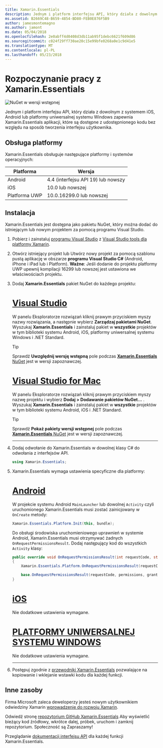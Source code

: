 ```yaml
---
title: Xamarin.Essentials
description: Jednym i platform interfejsu API, który działa z dowolnym z systemem iOS, Android lub platformy uniwersalnej systemu Windows zapewnia Xamarin.Essentials aplikacji, które są dostępne z udostępnionego kodu bez względu na sposób tworzenia interfejsu użytkownika.
ms.assetid: B2669C48-B659-4854-BD80-FEB0E876F5B9
author: jamesmontemagno
ms.author: jamont
ms.date: 05/04/2018
ms.openlocfilehash: 2e0abff4d0408d3db11ab95f1debc6621f609d86
ms.sourcegitcommit: c024f29ff730ae20c15e99bfe0268a0e1c9d41e5
ms.translationtype: MT
ms.contentlocale: pl-PL
ms.lasthandoff: 05/23/2018
---
```

# <a name="get-started-with-xamarinessentials"></a>Rozpoczynanie pracy z Xamarin.Essentials

![NuGet w wersji wstępnej](~/media/shared/pre-release.png)

Jednym i platform interfejsu API, który działa z dowolnym z systemem iOS, Android lub platformy uniwersalnej systemu Windows zapewnia Xamarin.Essentials aplikacji, które są dostępne z udostępnionego kodu bez względu na sposób tworzenia interfejsu użytkownika.

## <a name="platform-support"></a>Obsługa platformy

Xamarin.Essentials obsługuje następujące platformy i systemów operacyjnych:

| Platforma | Wersja |
| --- | --- |
| Android | 4.4 (interfejsu API 19) lub nowszy |
| iOS |10.0 lub nowszej |
| Platforma UWP | 10.0.16299.0 lub nowszej |

## <a name="installation"></a>Instalacja

Xamarin.Essentials jest dostępna jako pakietu NuGet, który można dodać do istniejącym lub nowym projektem za pomocą programu Visual Studio.

1. Pobierz i zainstaluj [programu Visual Studio](http://visualstudio.com) z [Visual Studio tools dla platformy Xamarin](~/cross-platform/get-started/installation/index.md).

2. Otwórz istniejący projekt lub Utwórz nowy projekt za pomocą szablonu pustą aplikację w obszarze **programu Visual Studio C#** (Android, iPhone i iPad lub i Platform). **Ważne**: Jeśli dodanie do projektu platformy UWP upewnij kompilacji 16299 lub nowszej jest ustawiona we właściwościach projektu.

3. Dodaj **Xamarin.Essentials** pakiet NuGet do każdego projektu:

    # <a name="visual-studiotabwindows"></a>[Visual Studio](#tab/windows)

    W panelu Eksploratorze rozwiązań kliknij prawym przyciskiem myszy nazwy rozwiązania, a następnie wybierz **Zarządzaj pakietami NuGet**. Wyszukaj **Xamarin.Essentials** i zainstaluj pakiet w **wszystkie** projektów w tym biblioteki systemu Android, iOS, platformy uniwersalnej systemu Windows i .NET Standard.

    > [!TIP]
    > Sprawdź **Uwzględnij wersję wstępną** pole podczas [ **Xamarin.Essentials** NuGet](https://www.nuget.org/packages/Xamarin.Essentials) jest w wersji zapoznawczej.

    # <a name="visual-studio-for-mactabmacos"></a>[Visual Studio for Mac](#tab/macos)

    W panelu Eksploratorze rozwiązań kliknij prawym przyciskiem myszy nazwę projektu i wybierz **Dodaj > Dodawanie pakietów NuGet...** . Wyszukaj **Xamarin.Essentials** i zainstaluj pakiet w **wszystkie** projektów w tym biblioteki systemu Android, iOS i .NET Standard.

    > [!TIP]
    > Sprawdź **Pokaż pakiety wersji wstępnej** pole podczas [ **Xamarin.Essentials** NuGet](https://www.nuget.org/packages/Xamarin.Essentials) jest w wersji zapoznawczej.

    -----

4. Dodaj odwołanie do Xamarin.Essentials w dowolnej klasy C# do odwołania z interfejsów API.

    ```csharp
    using Xamarin.Essentials;
    ```

5. Xamarin.Essentials wymaga ustawienia specyficzne dla platformy:

    # <a name="androidtabandroid"></a>[Android](#tab/android)

    W projekcie systemu Android `MainLauncher` lub dowolnej `Activity` czyli uruchomionego Xamarin.Essentials musi zostać zainicjowany w `OnCreate` metody:

    ```csharp
    Xamarin.Essentials.Platform.Init(this, bundle);
    ```

    Do obsługi środowiska uruchomieniowego uprawnień w systemie Android, Xamarin.Essentials musi otrzymywać żadnych `OnRequestPermissionsResult`. Dodaj następujący kod do wszystkich `Activity` klasy:

    ```csharp
    public override void OnRequestPermissionsResult(int requestCode, string[] permissions, [GeneratedEnum] Android.Content.PM.Permission[] grantResults)
    {
        Xamarin.Essentials.Platform.OnRequestPermissionsResult(requestCode, permissions, grantResults);

        base.OnRequestPermissionsResult(requestCode, permissions, grantResults);
    }
    ```

    # <a name="iostabios"></a>[iOS](#tab/ios)

    Nie dodatkowe ustawienia wymagane.

    # <a name="uwptabuwp"></a>[PLATFORMY UNIWERSALNEJ SYSTEMU WINDOWS](#tab/uwp)

    Nie dodatkowe ustawienia wymagane.

    -----

6. Postępuj zgodnie z [przewodniki Xamarin.Essentials](index.md) pozwalające na kopiowanie i wklejanie wstawki kodu dla każdej funkcji.

## <a name="other-resources"></a>Inne zasoby

Firma Microsoft zaleca deweloperzy jesteś nowym użytkownikiem odwiedziny Xamarin [wprowadzenie do rozwoju Xamarin](~/cross-platform/getting-started/index.md).

Odwiedź stronę [repozytorium GitHub Xamarin.Essentials](http://github.com/xamarin/Essentials) Aby wyświetlić bieżący kod źródłowy, wkrótce dalej, próbek, uruchom i zamknij repozytorium. Społeczność są Zapraszamy!

Przeglądanie [dokumentacji interfejsu API](xref:Xamarin.Essentials) dla każdej funkcji Xamarin.Essentials.
